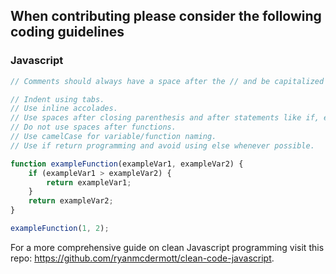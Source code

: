 ## When contributing please consider the following coding guidelines

### Javascript
```Javascript
// Comments should always have a space after the // and be capitalized at the start.

// Indent using tabs.
// Use inline accolades.
// Use spaces after closing parenthesis and after statements like if, else, for etc.
// Do not use spaces after functions.
// Use camelCase for variable/function naming.
// Use if return programming and avoid using else whenever possible.

function exampleFunction(exampleVar1, exampleVar2) {
    if (exampleVar1 > exampleVar2) {
        return exampleVar1;
    }
    return exampleVar2;
}

exampleFunction(1, 2);
```

For a more comprehensive guide on clean Javascript programming visit this repo: https://github.com/ryanmcdermott/clean-code-javascript.
